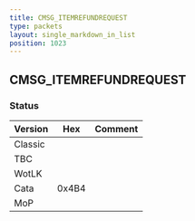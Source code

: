 ```yaml
---
title: CMSG_ITEMREFUNDREQUEST
type: packets
layout: single_markdown_in_list
position: 1023
---
```


## CMSG_ITEMREFUNDREQUEST

### Status

Version    | Hex        | Comment
---------- | ---------- | ---------- 
Classic    |            | 
TBC        |            | 
WotLK      |            | 
Cata       | 0x4B4      | 
MoP        |            | 